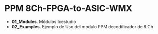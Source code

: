 # PPM 8Ch-FPGA-to-ASIC-WMX  

* **01_Modules**.  Módulos Icestudio   
* **02_Examples**. Ejemplo de Uso del módulo PPM decodificador de 8 Ch  
